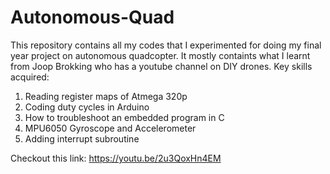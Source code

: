 # Autonomous-Quad
This repository contains all my codes that I experimented for doing my final year project on autonomous quadcopter. It mostly containts what I learnt from Joop Brokking who has a youtube channel on DIY drones. 
Key skills acquired: 
1. Reading register maps of Atmega 320p
2. Coding duty cycles in Arduino
3. How to troubleshoot an embedded program in C
4. MPU6050 Gyroscope and Accelerometer
5. Adding interrupt subroutine

Checkout this link: https://youtu.be/2u3QoxHn4EM
